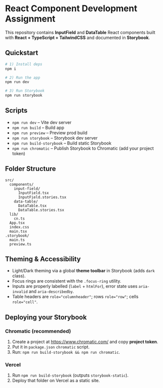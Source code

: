 # React Component Development Assignment

This repository contains **InputField** and **DataTable** React components built with **React + TypeScript + TailwindCSS** and documented in **Storybook**.

## Quickstart

```bash
# 1) Install deps
npm i

# 2) Run the app
npm run dev

# 3) Run Storybook
npm run storybook
```

## Scripts

- `npm run dev` – Vite dev server
- `npm run build` – Build app
- `npm run preview` – Preview prod build
- `npm run storybook` – Storybook dev server
- `npm run build-storybook` – Build static Storybook
- `npm run chromatic` – Publish Storybook to Chromatic (add your project token)

## Folder Structure

```
src/
  components/
    input-field/
      InputField.tsx
      InputField.stories.tsx
    data-table/
      DataTable.tsx
      DataTable.stories.tsx
  lib/
    cn.ts
  App.tsx
  index.css
  main.tsx
.storybook/
  main.ts
  preview.ts
```

## Theming & Accessibility

- Light/Dark theming via a global **theme toolbar** in Storybook (adds `dark` class).
- Focus rings are consistent with the `.focus-ring` utility.
- Inputs are properly labelled (`label` + `htmlFor`), error state uses `aria-invalid` and `aria-describedby`.
- Table headers are `role="columnheader"`; rows `role="row"`; cells `role="cell"`.

## Deploying your Storybook

### Chromatic (recommended)
1. Create a project at https://www.chromatic.com/ and copy **project token**.
2. Put it in `package.json` `chromatic` script.
3. Run: `npm run build-storybook && npm run chromatic`.

### Vercel
1. Run `npm run build-storybook` (outputs `storybook-static`).
2. Deploy that folder on Vercel as a static site.
